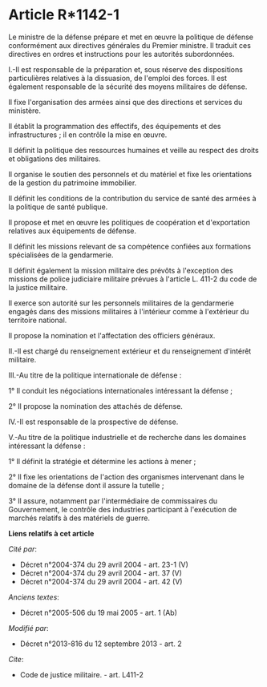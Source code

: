 # Article R*1142-1

Le ministre de la défense prépare et met en œuvre la politique de défense conformément aux directives générales du Premier
ministre. Il traduit ces directives en ordres et instructions pour les autorités subordonnées. 

I.-Il est responsable de la préparation et, sous réserve des dispositions particulières relatives à la dissuasion, de
l'emploi des forces. Il est également responsable de la sécurité des moyens militaires de défense. 

Il fixe l'organisation des armées ainsi que des directions et services du ministère. 

Il établit la programmation des effectifs, des équipements et des infrastructures ; il en contrôle la mise en œuvre. 

Il définit la politique des ressources humaines et veille au respect des droits et obligations des militaires. 

Il organise le soutien des personnels et du matériel et fixe les orientations de la gestion du patrimoine immobilier. 

Il définit les conditions de la contribution du service de santé des armées à la politique de santé publique. 

Il propose et met en œuvre les politiques de coopération et d'exportation relatives aux équipements de défense. 

Il définit les missions relevant de sa compétence confiées aux formations spécialisées de la gendarmerie. 

Il définit également la mission militaire des prévôts à l'exception des missions de police judiciaire militaire prévues à
l'article L. 411-2 du code de la justice militaire. 

Il exerce son autorité sur les personnels militaires de la gendarmerie engagés dans des missions militaires à l'intérieur
comme à l'extérieur du territoire national. 

Il propose la nomination et l'affectation des officiers généraux. 

II.-Il est chargé du renseignement extérieur et du renseignement d'intérêt militaire. 

III.-Au titre de la politique internationale de défense : 

1° Il conduit les négociations internationales intéressant la défense ; 

2° Il propose la nomination des attachés de défense. 

IV.-Il est responsable de la prospective de défense. 

V.-Au titre de la politique industrielle et de recherche dans les domaines intéressant la défense : 

1° Il définit la stratégie et détermine les actions à mener ; 

2° Il fixe les orientations de l'action des organismes intervenant dans le domaine de la défense dont il assure la tutelle ; 

3° Il assure, notamment par l'intermédiaire de commissaires du Gouvernement, le contrôle des industries participant à
l'exécution de marchés relatifs à des matériels de guerre.

**Liens relatifs à cet article**

_Cité par_:

  - Décret n°2004-374 du 29 avril 2004 - art. 23-1 (V)
  - Décret n°2004-374 du 29 avril 2004 - art. 37 (V)
  - Décret n°2004-374 du 29 avril 2004 - art. 42 (V)

_Anciens textes_:

  - Décret n°2005-506 du 19 mai 2005 - art. 1 (Ab)

_Modifié par_:

  - Décret n°2013-816 du 12 septembre 2013 - art. 2

_Cite_:

  - Code de justice militaire. - art. L411-2
